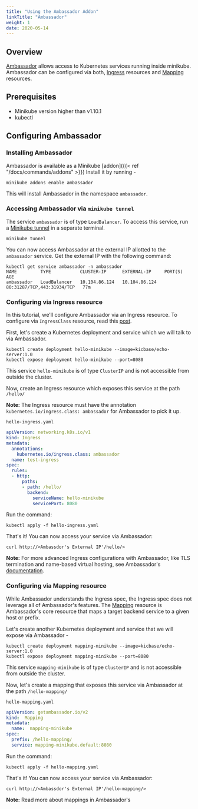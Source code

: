 ```yaml
---
title: "Using the Ambassador Addon"
linkTitle: "Ambassador"
weight: 1
date: 2020-05-14
---
```


## Overview

[Ambassador](https://getambassador.io/) allows access to Kubernetes services running inside minikube. Ambassador can be
configured via both, [Ingress](https://kubernetes.io/docs/concepts/services-networking/ingress/) resources and
[Mapping](https://www.getambassador.io/docs/latest/topics/using/intro-mappings/) resources.

## Prerequisites

- Minikube version higher than v1.10.1
- kubectl

## Configuring Ambassador

### Installing Ambassador

Ambassador is available as a Minikube
[addon]({{< ref "/docs/commands/addons" >}}) Install it by running -

```shell script
minikube addons enable ambassador
```

This will install Ambassador in the namespace `ambassador`.

### Accessing Ambassador via `minikube tunnel`

The service `ambassador` is of type `LoadBalancer`. To access this service, run a
[Minikube tunnel](https://minikube.sigs.k8s.io/docs/handbook/accessing/#using-minikube-tunnel) in a separate terminal.

```shell script
minikube tunnel
```

You can now access Ambassador at the external IP allotted to the `ambassador` service.
Get the external IP with the following command:
```shell script
kubectl get service ambassador -n ambassador
NAME         TYPE           CLUSTER-IP      EXTERNAL-IP     PORT(S)                      AGE
ambassador   LoadBalancer   10.104.86.124   10.104.86.124   80:31287/TCP,443:31934/TCP   77m
```

### Configuring via Ingress resource

In this tutorial, we'll configure Ambassador via an Ingress resource. To configure via `IngressClass` resource, read
this [post](https://blog.getambassador.io/new-kubernetes-1-18-extends-ingress-c34abdc2f064).

First, let's create a Kubernetes deployment and service which we will talk to via Ambassador.

```shell script
kubectl create deployment hello-minikube --image=kicbase/echo-server:1.0
kubectl expose deployment hello-minikube --port=8080
```

This service `hello-minikube` is of type `ClusterIP` and is not accessible from outside the cluster.

Now, create an Ingress resource which exposes this service at the path `/hello/`

**Note:** The Ingress resource must have the annotation `kubernetes.io/ingress.class: ambassador` for Ambassador to
pick it up.

`hello-ingress.yaml`
```yaml
apiVersion: networking.k8s.io/v1
kind: Ingress
metadata:
  annotations:
    kubernetes.io/ingress.class: ambassador
  name: test-ingress
spec:
  rules:
  - http:
      paths:
      - path: /hello/
        backend:
          serviceName: hello-minikube
          servicePort: 8080
```
Run the command:
```shell
kubectl apply -f hello-ingress.yaml
```

That's it! You can now access your service via Ambassador:
```shell script
curl http://<Ambassdor's External IP'/hello/>
```

**Note:** For more advanced Ingress configurations with Ambassador, like TLS termination and name-based virtual hosting,
see Ambassador's [documentation](https://www.getambassador.io/docs/latest/topics/running/ingress-controller/).

### Configuring via Mapping resource

While Ambassador understands the Ingress spec, the Ingress spec does not leverage all of Ambassador's features. The
[Mapping](https://www.getambassador.io/docs/latest/topics/using/intro-mappings/) resource is Ambassador's core resource
that maps a target backend service to a given host or prefix.

Let's create another Kubernetes deployment and service that we will expose via Ambassador -
```shell script
kubectl create deployment mapping-minikube --image=kicbase/echo-server:1.0
kubectl expose deployment mapping-minikube --port=8080
```

This service `mapping-minikube` is of type `ClusterIP` and is not accessible from outside the cluster.

Now, let's create a mapping that exposes this service via Ambassador at the path `/hello-mapping/`

`hello-mapping.yaml`
```yaml
apiVersion: getambassador.io/v2
kind:  Mapping
metadata:
  name:  mapping-minikube
spec:
  prefix: /hello-mapping/
  service: mapping-minikube.default:8080
```
Run the command:
```shell
kubectl apply -f hello-mapping.yaml
```

That's it! You can now access your service via Ambassador:
```shell script
curl http://<Ambassdor's External IP'/hello-mapping/>
```

**Note:** Read more about mappings in Ambassador's
